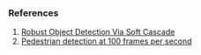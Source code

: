 ### References

1. [Robust Object Detection Via Soft Cascade](http://www.lubomir.org/academic/softcascade.pdf)
1. [Pedestrian detection at 100 frames per second](http://rodrigob.github.io/documents/2012_cvpr_pedestrian_detection_at_100_frames_per_second.pdf)